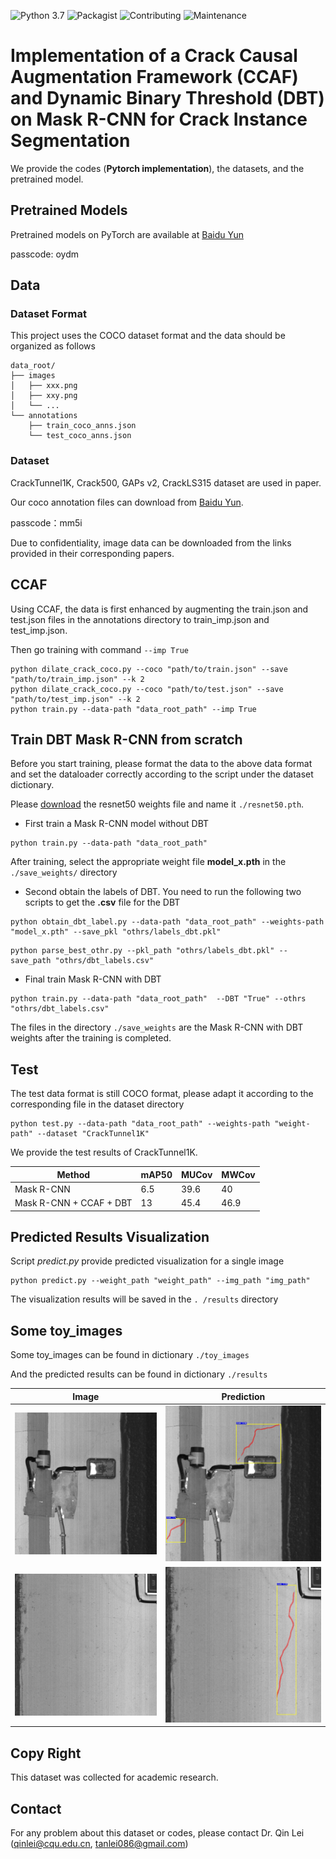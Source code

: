 ![Python 3.7](https://img.shields.io/badge/python-3.8.0-green.svg)
![Packagist](https://img.shields.io/badge/Pytorch-2.0.0-red.svg)
![Contributing](https://img.shields.io/badge/contributions-welcome-brightgreen.svg?style=flat)
![Maintenance](https://img.shields.io/badge/Maintained%3F-yes-blue.svg)

# Implementation of a Crack Causal Augmentation Framework (CCAF) and Dynamic Binary Threshold (DBT) on Mask R-CNN for Crack Instance Segmentation

We provide the codes (**Pytorch implementation**), the datasets, and the pretrained model.

## Pretrained Models

Pretrained models on PyTorch are available at
[Baidu Yun](https://pan.baidu.com/s/1ZxzhWEvcXf03aHVAqpw5Xg?pwd=oydm)

passcode: oydm

## Data

### Dataset Format

This project uses the COCO dataset format and the data should be organized as follows

```
data_root/
├── images
│   ├── xxx.png
│   ├── xxy.png
│   └── ...
└── annotations
	├── train_coco_anns.json
	└── test_coco_anns.json

```

### Dataset

CrackTunnel1K, Crack500, GAPs v2, CrackLS315 dataset are used in paper.

Our coco annotation files can download from
[Baidu Yun](https://pan.baidu.com/s/1TqDhRMw20VQeeMi-vHgxaA?pwd=mm5i).

passcode：mm5i

Due to confidentiality, image data can be downloaded from the links provided in their corresponding papers.

## CCAF

Using CCAF, the data is first enhanced by augmenting the train.json and test.json files in the annotations directory to train_imp.json and test_imp.json.

Then go training with command `--imp True`

```
python dilate_crack_coco.py --coco "path/to/train.json" --save "path/to/train_imp.json" --k 2
python dilate_crack_coco.py --coco "path/to/test.json" --save "path/to/test_imp.json" --k 2
python train.py --data-path "data_root_path" --imp True
```

## Train DBT Mask R-CNN from scratch

Before you start training, please format the data to the above data format and set the dataloader correctly according to the script under the dataset dictionary.

Please [download](https://download.pytorch.org/models/resnet50-0676ba61.pth) the resnet50 weights file and name it `./resnet50.pth`.

- First train a Mask R-CNN model without DBT

```
python train.py --data-path "data_root_path" 
```

After training, select the appropriate weight file **model_x.pth** in the `./save_weights/` directory

- Second obtain the labels of DBT.
  You need to run the following two scripts to get the **.csv** file for the DBT

```
python obtain_dbt_label.py --data-path "data_root_path" --weights-path "model_x.pth" --save_pkl "othrs/labels_dbt.pkl"
```

```
python parse_best_othr.py --pkl_path "othrs/labels_dbt.pkl" --save_path "othrs/dbt_labels.csv"
```

- Final train Mask R-CNN with DBT

```
python train.py --data-path "data_root_path"  --DBT "True" --othrs "othrs/dbt_labels.csv"
```

The files in the directory `./save_weights` are the Mask R-CNN with DBT weights after the training is completed.

## Test

The test data format is still COCO format, please adapt it according to the corresponding file in the dataset directory

```
python test.py --data-path "data_root_path" --weights-path "weight-path" --dataset "CrackTunnel1K" 
```

We provide the test results of CrackTunnel1K.

| Method           | mAP50 | MUCov | MWCov |
| ---------------- | ----- | ----- | ----- |
| Mask R-CNN       | 6.5   | 39.6  | 40    |
| Mask R-CNN + CCAF + DBT | 13    | 45.4  | 46.9  |

## Predicted Results Visualization

Script *predict.py* provide  predicted visualization for a single image

```
python predict.py --weight_path "weight_path" --img_path "img_path" 
```

The visualization results will be saved in the `. /results` directory

## Some toy_images

Some toy_images can be found in dictionary `./toy_images`

And the predicted results can be found in dictionary `./results`

| Image                          | Prediction                  |
| ------------------------------ | --------------------------- |
| ![10032_o](toy_images/10032.jpg) | ![10032_p](results/10032.jpg) |
| ![10004_o](toy_images/10004.jpg) | ![10004_p](results/10004.jpg) |

## Copy Right

This dataset was collected for academic research.

## Contact

For any problem about this dataset or codes, please contact Dr. Qin Lei (qinlei@cqu.edu.cn, tanlei086@gmail.com)
